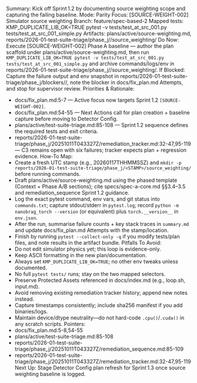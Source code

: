 Summary: Kick off Sprint 1.2 by documenting source weighting scope and capturing the failing baseline.
Mode: Parity
Focus: [SOURCE-WEIGHT-002] Simulator source weighting
Branch: feature/spec-based-2
Mapped tests: KMP_DUPLICATE_LIB_OK=TRUE pytest -v tests/test_at_src_001.py tests/test_at_src_001_simple.py
Artifacts: plans/active/source-weighting.md, reports/2026-01-test-suite-triage/phase_j/<STAMP>/source_weighting/
Do Now: Execute [SOURCE-WEIGHT-002] Phase A baseline — author the plan scaffold under plans/active/source-weighting.md, then run `KMP_DUPLICATE_LIB_OK=TRUE pytest -v tests/test_at_src_001.py tests/test_at_src_001_simple.py` and archive commands/logs/env in reports/2026-01-test-suite-triage/phase_j/<STAMP>/source_weighting/.
If Blocked: Capture the failure output and env snapshot in reports/2026-01-test-suite-triage/phase_j/blockers/<STAMP>/, note the blocker in docs/fix_plan.md Attempts, and stop for supervisor review.
Priorities & Rationale:
- docs/fix_plan.md:5-7 — Active focus now targets Sprint 1.2 `[SOURCE-WEIGHT-002]`.
- docs/fix_plan.md:54-55 — Next Actions call for plan creation + baseline capture before moving to Detector Config.
- plans/active/test-suite-triage.md:85-108 — Sprint 1.2 sequence defines the required tests and exit criteria.
- reports/2026-01-test-suite-triage/phase_j/20251011T043327Z/remediation_tracker.md:32-47,95-119 — C3 remains open with six failures; tracker expects plan + regression evidence.
How-To Map:
- Create a fresh UTC stamp (e.g., 20260117THHMMSSZ) and `mkdir -p reports/2026-01-test-suite-triage/phase_j/<STAMP>/source_weighting/` before running commands.
- Draft plans/active/source-weighting.md using the phased template (Context + Phase A/B sections); cite specs/spec-a-core.md §§3.4–3.5 and remediation_sequence Sprint 1.2 guidance.
- Log the exact pytest command, env vars, and git status into `commands.txt`; capture stdout/stderr in `pytest.log`; record `python -m nanobrag_torch --version` (or equivalent) plus `torch.__version__` in `env.json`.
- After the run, summarise failure counts + key stack traces in `summary.md` and update docs/fix_plan.md Attempts with the stamp/location.
- Finish by running `pytest --collect-only -q` if you modify tests/plan files, and note results in the artifact bundle.
Pitfalls To Avoid:
- Do not edit simulator physics yet; this loop is evidence-only.
- Keep ASCII formatting in the new plan/documentation.
- Always set `KMP_DUPLICATE_LIB_OK=TRUE`; no other env tweaks unless documented.
- No full `pytest tests/` runs; stay on the two mapped selectors.
- Preserve Protected Assets referenced in docs/index.md (e.g., loop.sh, input.md).
- Avoid removing existing remediation tracker history; append new notes instead.
- Capture timestamps consistently; include sha256 manifest if you add binaries/logs.
- Maintain device/dtype neutrality—do not hard-code `.cpu()`/`.cuda()` in any scratch scripts.
Pointers:
- docs/fix_plan.md:5-8,54-55
- plans/active/test-suite-triage.md:85-108
- reports/2026-01-test-suite-triage/phase_j/20251011T043327Z/remediation_sequence.md:85-109
- reports/2026-01-test-suite-triage/phase_j/20251011T043327Z/remediation_tracker.md:32-47,95-119
Next Up: Stage Detector Config plan refresh for Sprint 1.3 once source weighting baseline is logged.
